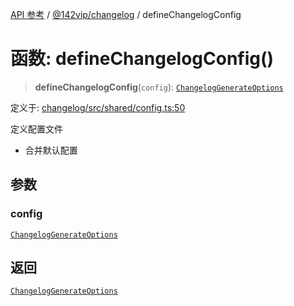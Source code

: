 [API 参考](../../../index.md) / [@142vip/changelog](../index.md) / defineChangelogConfig

# 函数: defineChangelogConfig()

> **defineChangelogConfig**(`config`): [`ChangelogGenerateOptions`](../interfaces/ChangelogGenerateOptions.md)

定义于: [changelog/src/shared/config.ts:50](https://github.com/142vip/core-x/blob/d978b443ed1221c42602080459c0a22aae31b2d5/packages/changelog/src/shared/config.ts#L50)

定义配置文件
- 合并默认配置

## 参数

### config

[`ChangelogGenerateOptions`](../interfaces/ChangelogGenerateOptions.md)

## 返回

[`ChangelogGenerateOptions`](../interfaces/ChangelogGenerateOptions.md)
